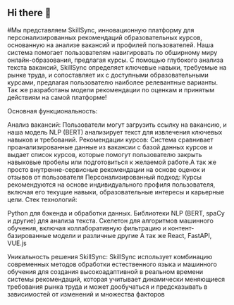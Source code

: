 ## Hi there 👋

#Мы представляем SkillSync, инновационную платформу для персонализированных рекомендаций образовательных курсов, основанную на анализе вакансий и профилей пользователей. Наша система помогает пользователям навигировать по обширному миру онлайн-образования, предлагая курсы. С помощью глубокого анализа текста вакансий, SkillSync определяет ключевые навыки, требуемые на рынке труда, и сопоставляет их с доступными образовательными курсами, предлагая пользователю наиболее релевантные варианты. Так же разработаны модели рекомендации по оценкам и принятым действиям на самой платформе!



Основная функциональность:

Анализ вакансий: Пользователи могут загрузить ссылку на вакансию, и наша модель NLP (BERT) анализирует текст для извлечения ключевых навыков и требований.
Рекомендации курсов: Система сравнивает проанализированные данные из вакансии с базой данных курсов и выдает список курсов, которые помогут пользователю закрыть навыковые пробелы или подготовиться к желаемой работе.А так же просто внутренне-сервисные рекомендации на основе оценок и отзывов от пользователя
Персонализированный подход: Курсы рекомендуются на основе индивидуального профиля пользователя, включая его текущие навыки, образовательные интересы и карьерные цели.
Стек технологий:

Python для бэкенда и обработки данных.
Библиотеки NLP (BERT, spaCy и другие) для анализа текста.
Скелетон для алгоритмов машинного обучения, включая коллаборативную фильтрацию и контент-базированные модели и различные другие
А так же React, FastAPI, VUE.js


Уникальность решения SkillSync: SkillSync использует комбинацию современных методов обработки естественного языка и машинного обучения для создания высокоадаптивной в реальном времени системы рекомендаций, которая учитывает динамически меняющиеся требования рынка труда и может дообучаться и предсказывать в зависимостей от изменений и множества факторов
